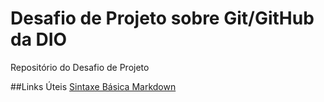 # Desafio de Projeto sobre Git/GitHub da DIO
Repositório do Desafio de Projeto

##Links Úteis
[Sintaxe Básica Markdown](https://markdownguide.org/basic-syntax/)
